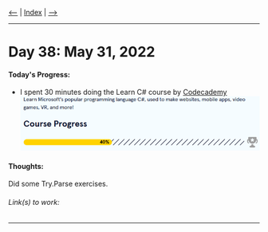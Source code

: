 [<--](../Days/Day37.md) | [Index](../README.md) | [-->](../Days/Day39.md)
____
# Day 38: May 31, 2022
#### Today's Progress:
- I spent 30 minutes doing the Learn C# course by [Codecademy](https://www.codecademy.com/learn/learn-c-sharp)
![CsharpProgress40.png](../Attachments-DOC/CsharpProgress40.png)

#### Thoughts:
Did some Try.Parse exercises.

###### Link(s) to work:

___
